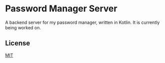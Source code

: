 # Password Manager Server
A backend server for my password manager, written in Kotlin.
It is currently being worked on.

## License
[MIT](LICENSE)
